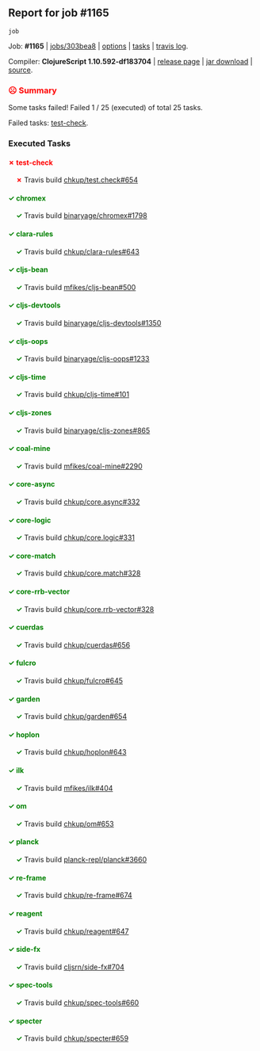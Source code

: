 ## Report for job #1165
```
job
```


Job: **#1165** | [jobs/303bea8](https://github.com/cljs-oss/canary/commit/303bea8780e3eddf6557ed3cc2947963ff4db883) | [options](options.edn) | [tasks](tasks.edn) | [travis log](https://travis-ci.org/cljs-oss/canary/builds/609870483).

Compiler: **ClojureScript 1.10.592-df183704** | [release page](https://github.com/cljs-oss/canary/releases/tag/r1.10.592-df183704) | [jar download](https://github.com/cljs-oss/canary/releases/download/r1.10.592-df183704/clojurescript-1.10.592-df183704.jar) | [source](https://github.com/clojure/clojurescript/commit/df1837048d01b157a04bb3dc7fedc58ee349a24a).

### <b style='color:red'>☹ Summary</b>

Some tasks failed! Failed 1 / 25 (executed) of total 25 tasks.

Failed tasks: [test-check](#-test-check).

### Executed Tasks

#### <b style='color:red'>&#x2717; test-check</b>
&nbsp;&nbsp;&nbsp;&nbsp;<b style='color:red'>&#x2717;</b> Travis build [chkup/test.check#654](https://travis-ci.org/chkup/test.check/builds/609870931)<br>

#### <b style='color:green'>&#x2713; chromex</b>
&nbsp;&nbsp;&nbsp;&nbsp;<b style='color:green'>&#x2713;</b> Travis build [binaryage/chromex#1798](https://travis-ci.org/binaryage/chromex/builds/609870837)<br>

#### <b style='color:green'>&#x2713; clara-rules</b>
&nbsp;&nbsp;&nbsp;&nbsp;<b style='color:green'>&#x2713;</b> Travis build [chkup/clara-rules#643](https://travis-ci.org/chkup/clara-rules/builds/609870839)<br>

#### <b style='color:green'>&#x2713; cljs-bean</b>
&nbsp;&nbsp;&nbsp;&nbsp;<b style='color:green'>&#x2713;</b> Travis build [mfikes/cljs-bean#500](https://travis-ci.org/mfikes/cljs-bean/builds/609870840)<br>

#### <b style='color:green'>&#x2713; cljs-devtools</b>
&nbsp;&nbsp;&nbsp;&nbsp;<b style='color:green'>&#x2713;</b> Travis build [binaryage/cljs-devtools#1350](https://travis-ci.org/binaryage/cljs-devtools/builds/609870843)<br>

#### <b style='color:green'>&#x2713; cljs-oops</b>
&nbsp;&nbsp;&nbsp;&nbsp;<b style='color:green'>&#x2713;</b> Travis build [binaryage/cljs-oops#1233](https://travis-ci.org/binaryage/cljs-oops/builds/609870845)<br>

#### <b style='color:green'>&#x2713; cljs-time</b>
&nbsp;&nbsp;&nbsp;&nbsp;<b style='color:green'>&#x2713;</b> Travis build [chkup/cljs-time#101](https://travis-ci.org/chkup/cljs-time/builds/609870847)<br>

#### <b style='color:green'>&#x2713; cljs-zones</b>
&nbsp;&nbsp;&nbsp;&nbsp;<b style='color:green'>&#x2713;</b> Travis build [binaryage/cljs-zones#865](https://travis-ci.org/binaryage/cljs-zones/builds/609870850)<br>

#### <b style='color:green'>&#x2713; coal-mine</b>
&nbsp;&nbsp;&nbsp;&nbsp;<b style='color:green'>&#x2713;</b> Travis build [mfikes/coal-mine#2290](https://travis-ci.org/mfikes/coal-mine/builds/609870859)<br>

#### <b style='color:green'>&#x2713; core-async</b>
&nbsp;&nbsp;&nbsp;&nbsp;<b style='color:green'>&#x2713;</b> Travis build [chkup/core.async#332](https://travis-ci.org/chkup/core.async/builds/609870869)<br>

#### <b style='color:green'>&#x2713; core-logic</b>
&nbsp;&nbsp;&nbsp;&nbsp;<b style='color:green'>&#x2713;</b> Travis build [chkup/core.logic#331](https://travis-ci.org/chkup/core.logic/builds/609870871)<br>

#### <b style='color:green'>&#x2713; core-match</b>
&nbsp;&nbsp;&nbsp;&nbsp;<b style='color:green'>&#x2713;</b> Travis build [chkup/core.match#328](https://travis-ci.org/chkup/core.match/builds/609870875)<br>

#### <b style='color:green'>&#x2713; core-rrb-vector</b>
&nbsp;&nbsp;&nbsp;&nbsp;<b style='color:green'>&#x2713;</b> Travis build [chkup/core.rrb-vector#328](https://travis-ci.org/chkup/core.rrb-vector/builds/609870877)<br>

#### <b style='color:green'>&#x2713; cuerdas</b>
&nbsp;&nbsp;&nbsp;&nbsp;<b style='color:green'>&#x2713;</b> Travis build [chkup/cuerdas#656](https://travis-ci.org/chkup/cuerdas/builds/609870883)<br>

#### <b style='color:green'>&#x2713; fulcro</b>
&nbsp;&nbsp;&nbsp;&nbsp;<b style='color:green'>&#x2713;</b> Travis build [chkup/fulcro#645](https://travis-ci.org/chkup/fulcro/builds/609871076)<br>

#### <b style='color:green'>&#x2713; garden</b>
&nbsp;&nbsp;&nbsp;&nbsp;<b style='color:green'>&#x2713;</b> Travis build [chkup/garden#654](https://travis-ci.org/chkup/garden/builds/609870965)<br>

#### <b style='color:green'>&#x2713; hoplon</b>
&nbsp;&nbsp;&nbsp;&nbsp;<b style='color:green'>&#x2713;</b> Travis build [chkup/hoplon#643](https://travis-ci.org/chkup/hoplon/builds/609870885)<br>

#### <b style='color:green'>&#x2713; ilk</b>
&nbsp;&nbsp;&nbsp;&nbsp;<b style='color:green'>&#x2713;</b> Travis build [mfikes/ilk#404](https://travis-ci.org/mfikes/ilk/builds/609870893)<br>

#### <b style='color:green'>&#x2713; om</b>
&nbsp;&nbsp;&nbsp;&nbsp;<b style='color:green'>&#x2713;</b> Travis build [chkup/om#653](https://travis-ci.org/chkup/om/builds/609871035)<br>

#### <b style='color:green'>&#x2713; planck</b>
&nbsp;&nbsp;&nbsp;&nbsp;<b style='color:green'>&#x2713;</b> Travis build [planck-repl/planck#3660](https://travis-ci.org/planck-repl/planck/builds/609871078)<br>

#### <b style='color:green'>&#x2713; re-frame</b>
&nbsp;&nbsp;&nbsp;&nbsp;<b style='color:green'>&#x2713;</b> Travis build [chkup/re-frame#674](https://travis-ci.org/chkup/re-frame/builds/609870935)<br>

#### <b style='color:green'>&#x2713; reagent</b>
&nbsp;&nbsp;&nbsp;&nbsp;<b style='color:green'>&#x2713;</b> Travis build [chkup/reagent#647](https://travis-ci.org/chkup/reagent/builds/609871084)<br>

#### <b style='color:green'>&#x2713; side-fx</b>
&nbsp;&nbsp;&nbsp;&nbsp;<b style='color:green'>&#x2713;</b> Travis build [cljsrn/side-fx#704](https://travis-ci.org/cljsrn/side-fx/builds/609870941)<br>

#### <b style='color:green'>&#x2713; spec-tools</b>
&nbsp;&nbsp;&nbsp;&nbsp;<b style='color:green'>&#x2713;</b> Travis build [chkup/spec-tools#660](https://travis-ci.org/chkup/spec-tools/builds/609870917)<br>

#### <b style='color:green'>&#x2713; specter</b>
&nbsp;&nbsp;&nbsp;&nbsp;<b style='color:green'>&#x2713;</b> Travis build [chkup/specter#659](https://travis-ci.org/chkup/specter/builds/609870897)<br>